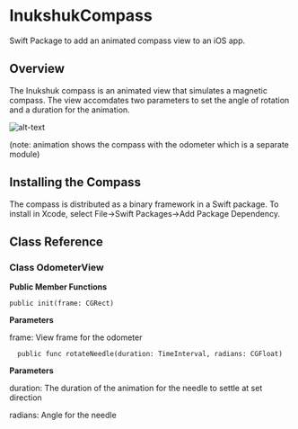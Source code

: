 # InukshukCompass

Swift Package to add an animated compass view to an iOS app.

## Overview

The Inukshuk compass is an animated view that simulates a magnetic compass.  The view accomdates two parameters to set the angle of rotation and a duration for the animation.

![alt-text](https://github.com/inukshukdeveloper/InukshukCompass/blob/main/Compass%20and%20Odometer.gif)

(note: animation shows the compass with the odometer which is a separate module)

## Installing the Compass

The compass is distributed as a binary framework in a Swift package.  To install in Xcode, select File->Swift Packages->Add Package Dependency.

## Class Reference

### Class OdometerView

**Public Member Functions**

    public init(frame: CGRect)
     
**Parameters**
     
frame: View frame for the odometer
     
      public func rotateNeedle(duration: TimeInterval, radians: CGFloat)
     
**Parameters**
     
duration:  The duration of the animation for the needle to settle at set direction

radians:  Angle for the needle



